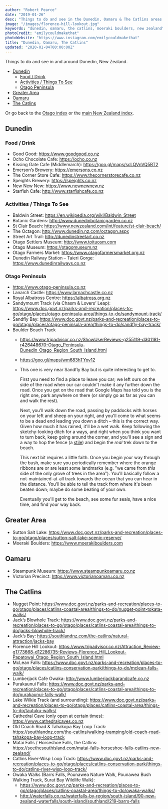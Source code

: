 ```yaml
---
author: "Robert Pearce"
date: "2019-01-26"
desc: "Things to do and see in the Dunedin, Oamaru & The Catlins areas."
image: "/images/florence-hill-lookout.jpg"
keywords: "dunedin, oamaru, the catlins, moeraki boulders, new zealand"
photoCredit: "emilycouldmakethat"
photoWebsite: "https://www.instagram.com/emilycouldmakethat"
title: "Dunedin, Oamaru, The Catlins"
updated: "2020-01-04T00:00:00Z"
---
```


Things to do and see in and around Dunedin, New Zealand.

- [Dunedin](#dunedin)
  - [Food / Drink](#food--drink)
  - [Activities / Things To See](#activities--things-to-see)
  - [Otago Peninsula](#otago-peninsula)
- [Greater Area](#greater-area)
- [Oamaru](#oamaru)
- [The Catlins](#the-catlins)

Or go back to the [Otago index](/new-zealand/otago/index.html) or the
[main New Zealand index](/new-zealand/index.html).

## Dunedin

### Food / Drink
* Good Good: https://www.goodgood.co.nz
* Ocho Chocolate Cafe: https://ocho.co.nz
* Kissing Gate Cafe (Middlemarch): https://goo.gl/maps/scLQVnVQ5BT2
* Emerson’s Brewery: https://emersons.co.nz
* The Corner Store Cafe: https://www.thecornerstorecafe.co.nz
* Speights Brewery: https://speights.co.nz
* New New New: https://www.newnewnew.nz
* Starfish Cafe: http://www.starfishcafe.co.nz

### Activities / Things To See
* Baldwin Street: https://en.wikipedia.org/wiki/Baldwin_Street
* Botanic Gardens: http://www.dunedinbotanicgarden.co.nz
* St Clair Beach: https://www.newzealand.com/int/feature/st-clair-beach/
* The Octagon: http://www.dunedin.nz.com/octagon.aspx
* Street Art Trail: http://dunedinstreetart.co.nz
* Otago Settlers Museum: http://www.toituosm.com
* Otago Museum: https://otagomuseum.nz
* Otago Farmers Market: https://www.otagofarmersmarket.org.nz
* Dunedin Railway Station – Taieri Gorge: https://www.dunedinrailways.co.nz

### Otago Peninsula
* https://www.otago-peninsula.co.nz
* Lanarch Castle: https://www.larnachcastle.co.nz
* Royal Albatross Centre: https://albatross.org.nz
* Sandymount Track (via Chasm & Lovers’ Leap): https://www.doc.govt.nz/parks-and-recreation/places-to-go/otago/places/otago-peninsula-area/things-to-do/sandymount-track/
* Sandfly Bay: https://www.doc.govt.nz/parks-and-recreation/places-to-go/otago/places/otago-peninsula-area/things-to-do/sandfly-bay-track/
* Boulder Beach Track
  * https://www.tripadvisor.co.nz/ShowUserReviews-g255119-d301181-r426448670-Otago_Peninsula-Dunedin_Otago_Region_South_Island.html
  * https://goo.gl/maps/wm683hTYov12
  * This one is very near Sandfly Bay but is quite interesting to get to.

    First you need to find a place to leave you car; we left ours on the side of the
    road when our car couldn't make it any further down the road. Once you get on
    the road that Google Maps has told you is the right one, park anywhere on there
    (or simply go as far as you can and walk the rest).

    Next, you'll walk down the road, passing by paddocks with horses on your left
    and sheep on your right, and you'll come to what seems to be a dead end leading
    you down a ditch – this is the correct way. Given how much it has rained, it'll
    be a wet walk. Keep following the sketchy-looking ditch for a ways, and right
    when you think you want to turn back, keep going around the corner, and you'll
    see a sign and a way to hop the fence (a
    [stile](https://www.google.com/search?q=stile&source=lnms&tbm=isch&sa=X&ved=0ahUKEwjsia7blYzgAhXBXSsKHa9LDxQQ_AUIDigB&biw=1440&bih=803))
    and begin the _real_ trek down to the beach.

    This next bit requires a little faith. Once you begin your way through the bush,
    make sure you periodically remember where the orange ribbons are or are least
    some landmarks (e.g. "we came from _this_ side of the only grove of trees in the
    area"). You'll basically follow a not-maintained-at-all track towards the ocean
    that you can hear in the distance. You'll be able to tell the track from where
    it's been beaten down; maybe do some beating of your own.

    Eventually you'll get to the beach, see some fur seals, have a nice time, and
    find your way back.

## Greater Area
* Sutton Salt Lake: https://www.doc.govt.nz/parks-and-recreation/places-to-go/otago/places/sutton-salt-lake-scenic-reserve/
* Moeraki Boulders: https://www.moerakiboulders.com

## Oamaru
* Steampunk Museum: https://www.steampunkoamaru.co.nz
* Victorian Precinct: https://www.victorianoamaru.co.nz

## The Catlins
* Nugget Point: https://www.doc.govt.nz/parks-and-recreation/places-to-go/otago/places/catlins-coastal-area/things-to-do/nugget-point-tokata-walks/
* Jack’s Blowhole Track: https://www.doc.govt.nz/parks-and-recreation/places-to-go/otago/places/catlins-coastal-area/things-to-do/jacks-blowhole-track/
* Jack’s Bay: https://southlandnz.com/the-catlins/natural-attraction/jacks-bay
* Florence Hill Lookout: https://www.tripadvisor.co.nz/Attraction_Review-g1773668-d12286735-Reviews-Florence_Hill_Lookout-Papatowai_Otago_Region_South_Island.html
* McLean Falls: https://www.doc.govt.nz/parks-and-recreation/places-to-go/otago/places/catlins-conservation-park/things-to-do/mclean-falls-walk/
* Lumberjack Cafe Owaka: http://www.lumberjackbarandcafe.co.nz
* Purakaunui Falls: https://www.doc.govt.nz/parks-and-recreation/places-to-go/otago/places/catlins-coastal-area/things-to-do/purakaunui-falls-walk/
* Lake Wilkie Track (and surrounding): https://www.doc.govt.nz/parks-and-recreation/places-to-go/otago/places/catlins-coastal-area/things-to-do/tautuku-walks/
* Cathedral Cave (only open at certain times): https://www.cathedralcaves.co.nz
* Old Coach Road & Tahakopa Bay Loop Track: https://southlandnz.com/the-catlins/walking-tramping/old-coach-road-tahakopa-bay-loop-track
* Matai Falls / Horseshoe Falls, the Catlins: https://seethesouthisland.com/matai-falls-horseshoe-falls-catlins-new-zealand/
* Catlins River-Wisp Loop Track: https://www.doc.govt.nz/parks-and-recreation/places-to-go/otago/places/catlins-conservation-park/things-to-do/catlins-river-wisp-loop-track/
* Owaka Walks (Barrs Falls, Pounawea Nature Walk, Pounawea Bush Walking Track, Surat Bay Wildlife Walk):
  * https://www.doc.govt.nz/parks-and-recreation/places-to-go/otago/places/catlins-coastal-area/things-to-do/owaka-walks/
  * http://waterfalls.co.nz/waterfalls-by-region/south-island/90-new-zealand-waterfalls/south-island/southland/219-barrs-falls
